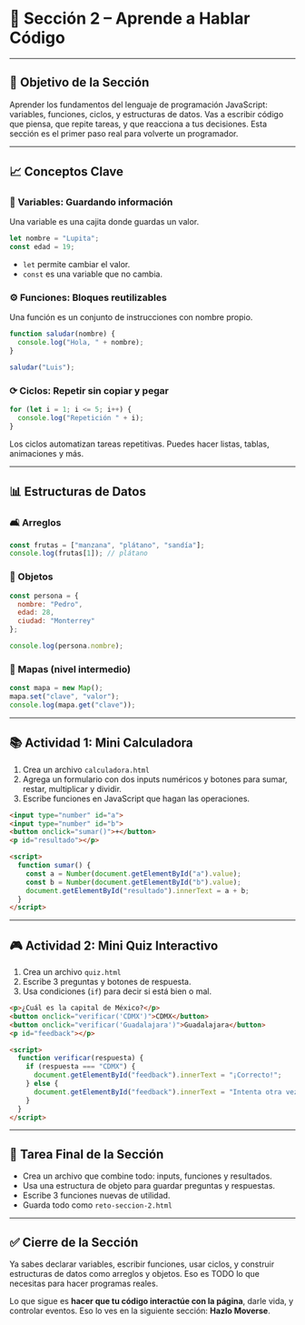 # 📘 Sección 2 – Aprende a Hablar Código

---

## 🧠 Objetivo de la Sección

Aprender los fundamentos del lenguaje de programación JavaScript: variables, funciones, ciclos, y estructuras de datos. Vas a escribir código que piensa, que repite tareas, y que reacciona a tus decisiones. Esta sección es el primer paso real para volverte un programador.

---

## 📈 Conceptos Clave

### 🔢 Variables: Guardando información

Una variable es una cajita donde guardas un valor.

```js
let nombre = "Lupita";
const edad = 19;
```

* `let` permite cambiar el valor.
* `const` es una variable que no cambia.

### ⚙️ Funciones: Bloques reutilizables

Una función es un conjunto de instrucciones con nombre propio.

```js
function saludar(nombre) {
  console.log("Hola, " + nombre);
}

saludar("Luis");
```

### ⟳ Ciclos: Repetir sin copiar y pegar

```js
for (let i = 1; i <= 5; i++) {
  console.log("Repetición " + i);
}
```

Los ciclos automatizan tareas repetitivas. Puedes hacer listas, tablas, animaciones y más.

---

## 📊 Estructuras de Datos

### 🛋️ Arreglos

```js
const frutas = ["manzana", "plátano", "sandía"];
console.log(frutas[1]); // plátano
```

### 🔹 Objetos

```js
const persona = {
  nombre: "Pedro",
  edad: 28,
  ciudad: "Monterrey"
};

console.log(persona.nombre);
```

### 🧩 Mapas (nivel intermedio)

```js
const mapa = new Map();
mapa.set("clave", "valor");
console.log(mapa.get("clave"));
```

---

## 📚 Actividad 1: Mini Calculadora

1. Crea un archivo `calculadora.html`
2. Agrega un formulario con dos inputs numéricos y botones para sumar, restar, multiplicar y dividir.
3. Escribe funciones en JavaScript que hagan las operaciones.

```html
<input type="number" id="a">
<input type="number" id="b">
<button onclick="sumar()">+</button>
<p id="resultado"></p>

<script>
  function sumar() {
    const a = Number(document.getElementById("a").value);
    const b = Number(document.getElementById("b").value);
    document.getElementById("resultado").innerText = a + b;
  }
</script>
```

---

## 🎮 Actividad 2: Mini Quiz Interactivo

1. Crea un archivo `quiz.html`
2. Escribe 3 preguntas y botones de respuesta.
3. Usa condiciones (`if`) para decir si está bien o mal.

```html
<p>¿Cuál es la capital de México?</p>
<button onclick="verificar('CDMX')">CDMX</button>
<button onclick="verificar('Guadalajara')">Guadalajara</button>
<p id="feedback"></p>

<script>
  function verificar(respuesta) {
    if (respuesta === "CDMX") {
      document.getElementById("feedback").innerText = "¡Correcto!";
    } else {
      document.getElementById("feedback").innerText = "Intenta otra vez.";
    }
  }
</script>
```

---

## 📓 Tarea Final de la Sección

* Crea un archivo que combine todo: inputs, funciones y resultados.
* Usa una estructura de objeto para guardar preguntas y respuestas.
* Escribe 3 funciones nuevas de utilidad.
* Guarda todo como `reto-seccion-2.html`

---

## ✅ Cierre de la Sección

Ya sabes declarar variables, escribir funciones, usar ciclos, y construir estructuras de datos como arreglos y objetos. Eso es TODO lo que necesitas para hacer programas reales.

Lo que sigue es **hacer que tu código interactúe con la página**, darle vida, y controlar eventos. Eso lo ves en la siguiente sección: **Hazlo Moverse**.

